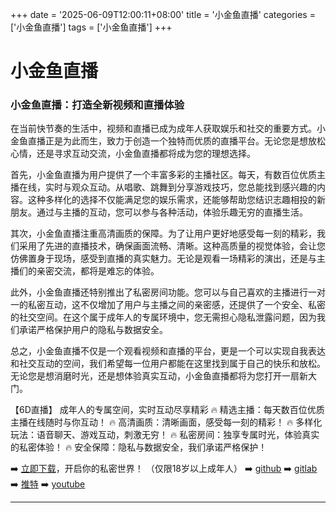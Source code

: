 +++
date = '2025-06-09T12:00:11+08:00'
title = '小金鱼直播'
categories = ['小金鱼直播']
tags = ['小金鱼直播']
+++

# 小金鱼直播

### 小金鱼直播：打造全新视频和直播体验

在当前快节奏的生活中，视频和直播已成为成年人获取娱乐和社交的重要方式。小金鱼直播正是为此而生，致力于创造一个独特而优质的直播平台。无论您是想放松心情，还是寻求互动交流，小金鱼直播都将成为您的理想选择。

首先，小金鱼直播为用户提供了一个丰富多彩的主播社区。每天，有数百位优质主播在线，实时与观众互动。从唱歌、跳舞到分享游戏技巧，您总能找到感兴趣的内容。这种多样化的选择不仅能满足您的娱乐需求，还能够帮助您结识志趣相投的新朋友。通过与主播的互动，您可以参与各种活动，体验乐趣无穷的直播生活。

其次，小金鱼直播注重高清画质的保障。为了让用户更好地感受每一刻的精彩，我们采用了先进的直播技术，确保画面流畅、清晰。这种高质量的视觉体验，会让您仿佛置身于现场，感受到直播的真实魅力。无论是观看一场精彩的演出，还是与主播们的亲密交流，都将是难忘的体验。

此外，小金鱼直播还特别推出了私密房间功能。您可以与自己喜欢的主播进行一对一的私密互动，这不仅增加了用户与主播之间的亲密感，还提供了一个安全、私密的社交空间。在这个属于成年人的专属环境中，您无需担心隐私泄露问题，因为我们承诺严格保护用户的隐私与数据安全。

总之，小金鱼直播不仅是一个观看视频和直播的平台，更是一个可以实现自我表达和社交互动的空间，我们希望每一位用户都能在这里找到属于自己的快乐和放松。无论您是想消磨时光，还是想体验真实互动，小金鱼直播都将为您打开一扇新大门。

【6D直播】
成年人的专属空间，实时互动尽享精彩
🔥 精选主播：每天数百位优质主播在线随时与你互动！
🔥 高清画质：清晰画面，感受每一刻的精彩！
🔥 多样化玩法：语音聊天、游戏互动，刺激无穷！
🔥 私密房间：独享专属时光，体验真实的私密体验！
🔥 安全保障：隐私与数据安全，我们承诺严格保护！

➡️ [立即下载](https://down123.s3.ap-east-1.amazonaws.com/down/down.html?channelCode=blog)，开启你的私密世界！
（仅限18岁以上成年人）
➡️ [github](https://aldult-live.github.io/)
➡️ [gitlab](https://seo-09598d.gitlab.io/)
➡️ [推特](https://x.com/wegame33)
➡️ [youtube](https://www.youtube.com/@6Dlive)

---
